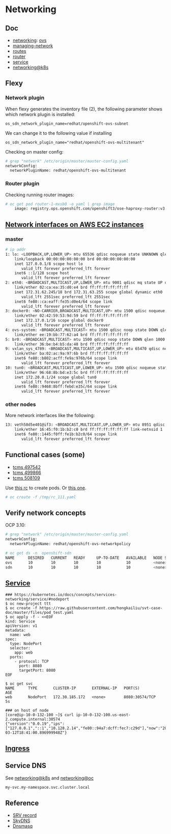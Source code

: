 # Networking

## Doc

* [networking](https://docs.openshift.org/latest/architecture/additional_concepts/networking.html): [ovs](https://www.openvswitch.org/)
* [managing-network](https://docs.openshift.org/latest/admin_guide/managing_networking.html#admin-guide-networking-networkpolicy)
* [routes](https://docs.openshift.org/latest/architecture/core_concepts/routes.html)
* [router](https://docs.openshift.org/latest/install_config/router/index.html)
* [service](https://docs.openshift.org/latest/architecture/core_concepts/pods_and_services.html#services)
* [networking@k8s](https://kubernetes.io/docs/concepts/cluster-administration/networking/)

## Flexy


### Network plugin
When flexy generates the inventory file (2), the following parameter shows which network plugin is installed:

<code>os_sdn_network_plugin_name=redhat/openshift-ovs-subnet</code>

We can change it to the following value if installing 

<code>os_sdn_network_plugin_name="redhat/openshift-ovs-multitenant"</code>

Checking on master config:

```sh
# grep "network" /etc/origin/master/master-config.yaml 
networkConfig:
  networkPluginName: redhat/openshift-ovs-multitenant
```

### Router plugin

Checking running router images:

```sh
# oc get pod router-1-mxsb0 -o yaml | grep image
    image: registry.ops.openshift.com/openshift3/ose-haproxy-router:v3.6.153
```

## [Network interfaces on AWS EC2 instances](https://docs.openshift.org/latest/architecture/additional_concepts/sdn.html)

### master

```sh
# ip addr
1: lo: <LOOPBACK,UP,LOWER_UP> mtu 65536 qdisc noqueue state UNKNOWN qlen 1
    link/loopback 00:00:00:00:00:00 brd 00:00:00:00:00:00
    inet 127.0.0.1/8 scope host lo
       valid_lft forever preferred_lft forever
    inet6 ::1/128 scope host 
       valid_lft forever preferred_lft forever
2: eth0: <BROADCAST,MULTICAST,UP,LOWER_UP> mtu 9001 qdisc mq state UP qlen 1000
    link/ether 02:ca:ea:35:d0:e4 brd ff:ff:ff:ff:ff:ff
    inet 172.31.62.245/18 brd 172.31.63.255 scope global dynamic eth0
       valid_lft 2551sec preferred_lft 2551sec
    inet6 fe80::ca:eaff:fe35:d0e4/64 scope link 
       valid_lft forever preferred_lft forever
3: docker0: <NO-CARRIER,BROADCAST,MULTICAST,UP> mtu 1500 qdisc noqueue state DOWN 
    link/ether 02:42:59:53:9d:59 brd ff:ff:ff:ff:ff:ff
    inet 172.17.0.1/16 scope global docker0
       valid_lft forever preferred_lft forever
4: ovs-system: <BROADCAST,MULTICAST> mtu 1500 qdisc noop state DOWN qlen 1000
    link/ether ee:19:bb:77:62:a4 brd ff:ff:ff:ff:ff:ff
5: br0: <BROADCAST,MULTICAST> mtu 1500 qdisc noop state DOWN qlen 1000
    link/ether 36:be:b4:b5:da:48 brd ff:ff:ff:ff:ff:ff
9: vxlan_sys_4789: <BROADCAST,MULTICAST,UP,LOWER_UP> mtu 65470 qdisc noqueue master ovs-system state UNKNOWN qlen 1000
    link/ether ba:02:ac:9a:97:6b brd ff:ff:ff:ff:ff:ff
    inet6 fe80::b802:acff:fe9a:976b/64 scope link 
       valid_lft forever preferred_lft forever
10: tun0: <BROADCAST,MULTICAST,UP,LOWER_UP> mtu 1500 qdisc noqueue state UNKNOWN qlen 1000
    link/ether 96:68:8b:bd:e3:5c brd ff:ff:ff:ff:ff:ff
    inet 172.20.0.1/24 scope global tun0
       valid_lft forever preferred_lft forever
    inet6 fe80::9468:8bff:febd:e35c/64 scope link 
       valid_lft forever preferred_lft forever
```

### other nodes

More network interfaces like the following:

```sh
13: veth58d5e401@if3: <BROADCAST,MULTICAST,UP,LOWER_UP> mtu 8951 qdisc noqueue master ovs-system state UP 
    link/ether 16:45:f0:1b:b2:c0 brd ff:ff:ff:ff:ff:ff link-netnsid 1
    inet6 fe80::1445:f0ff:fe1b:b2c0/64 scope link 
       valid_lft forever preferred_lft forever
```

## Functional cases (some)

* [tcms 497542](https://tcms.engineering.redhat.com/case/497542/?from_plan=14587)
* [tcms 499866](https://tcms.engineering.redhat.com/case/499866/?from_plan=14587)
* [tcms 508109](https://tcms.engineering.redhat.com/case/508109/?from_plan=14587)

Use [this rc](../files/rc_111.yaml) to create pods. Or [this one](https://raw.githubusercontent.com/openshift-qe/v3-testfiles/master/networking/list_for_pods.json).

```sh
# oc create -f /tmp/rc_111.yaml
```

## Verify network concepts

OCP 3.10:
```sh
# grep "network" /etc/origin/master/master-config.yaml 
networkConfig:
  networkPluginName: redhat/openshift-ovs-networkpolicy

# oc get ds -n  openshift-sdn
NAME      DESIRED   CURRENT   READY     UP-TO-DATE   AVAILABLE   NODE SELECTOR   AGE
ovs       10        10        10        10           10          <none>          1d
sdn       10        10        10        10           10          <none>          1d

```

## [Service](https://kubernetes.io/docs/concepts/services-networking/service/)

```
### https://kubernetes.io/docs/concepts/services-networking/service/#nodeport
$ oc new-project ttt
$ oc create -f https://raw.githubusercontent.com/hongkailiu/svt-case-doc/master/files/pod_test.yaml
$ oc apply -f - <<EOF
kind: Service
apiVersion: v1
metadata:
  name: web
spec:
  type: NodePort
  selector:
    app: web
  ports:
    - protocol: TCP
      port: 8080
      targetPort: 8080
EOF

$ oc get svc
NAME      TYPE       CLUSTER-IP       EXTERNAL-IP   PORT(S)          AGE
web       NodePort   172.30.185.172   <none>        8080:30574/TCP   5s

### on host of node
[core@ip-10-0-132-100 ~]$ curl ip-10-0-132-100.us-east-2.compute.internal:30574
{"version":"0.0.19","ips":["127.0.0.1","::1","10.128.2.14","fe80::94a7:dcff:fec7:c29d"],"now":"2019-03-12T18:41:00.896999948Z"}

```

## [Ingress](https://kubernetes.io/docs/concepts/services-networking/ingress/)



## Service DNS

See [networking@k8s](https://kubernetes.io/docs/concepts/services-networking/dns-pod-service/#services)
and [networking@oc](https://docs.openshift.com/enterprise/3.0/architecture/additional_concepts/networking.html#openshift-dns)

```bash
my-svc.my-namespace.svc.cluster.local
```

## Reference

* [SRV record](https://en.wikipedia.org/wiki/SRV_record)
* [SkyDNS](https://github.com/skynetservices/skydns)
* [Dnsmasq](http://www.thekelleys.org.uk/dnsmasq/doc.html)
